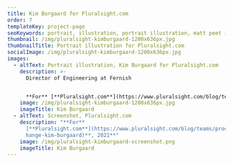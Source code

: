 ```yaml
---
title: Kim Burgaard for Pluralsight.com
order: 7
templateKey: project-page
seoKeywords: portrait, illustration, portrait illustration, matt peet illustration
thumbnail: /img/pluralsight-kimburgaard-1200x636px.jpg
thumbnailTitle: Portrait illustration for Pluralsight.com
socialImage: /img/pluralsight-kimburgaard-1200x636px.jpg
images:
  - altText: Portrait illustration, Kim Burgaard for Pluralsight.com
    description: >-
      Director of Engineering at Fernish


      **For** [**Pluralsight.com**](https://www.pluralsight.com/blog/teams/process-of-change-kim-burgaard)**, 2021**
    image: /img/pluralsight-kimburgaard-1200x636px.jpg
    imageTitle: Kim Burgaard
  - altText: Screenshot, Pluralsight.com
    description: "**For**
      [**Pluralsight.com**](https://www.pluralsight.com/blog/teams/process-of-c\
      hange-kim-burgaard)**, 2021**"
    image: /img/pluralsight-kimburgaard-screenshot.png
    imageTitle: Kim Burgaard
---
```

